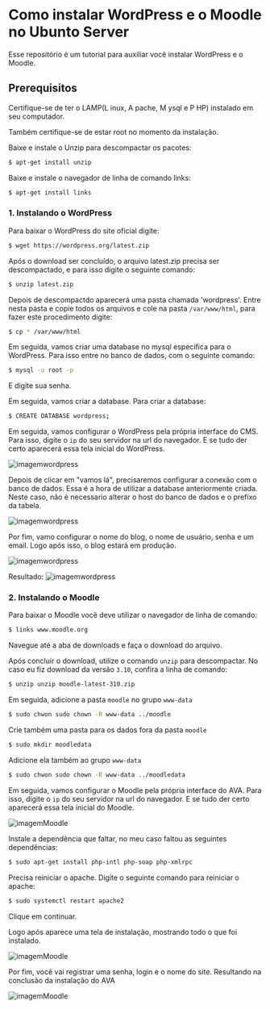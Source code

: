 # Como instalar WordPress e o Moodle no Ubunto Server

Esse repositório é um tutorial para auxiliar você instalar WordPress e o Moodle.

## Prerequisitos

Certifique-se de ter o LAMP(L inux, A pache, M ysql e P HP) instalado em seu computador.

Também certifique-se de estar root no momento da instalação.


Baixe e instale o Unzip para descompactar os pacotes:

```bash
$ apt-get install unzip
```

Baixe e instale o navegador de linha de comando links:

```bash
$ apt-get install links
```

### 1. Instalando o WordPress

Para baixar o WordPress do site oficial digite:

```bash
$ wget https://wordpress.org/latest.zip
```

Após o download ser concluído, o arquivo latest.zip precisa ser descompactado, e para isso digite o seguinte comando:

```bash
$ unzip latest.zip
```

Depois de descompactdo aparecerá uma pasta chamada 'wordpress'. Entre nesta pasta e copie todos os arquivos e cole na pasta `/var/www/html`, para fazer este procedimento digite: 

```bash
$ cp * /var/www/html
```

Em seguida, vamos criar uma database no mysql específica para o WordPress. Para isso entre no banco de dados, com o seguinte comando:

```bash
$ mysql -u root -p
```
E digite sua senha.

Em seguida, vamos criar a database. Para criar a database:

```bash
$ CREATE DATABASE wordpress;
```

Em seguida, vamos configurar o WordPress pela própria interface do CMS. Para isso, digite o `ip` do seu servidor na url do navegador. E se tudo der certo aparecerá essa tela inicial do WordPress.

![imagemwordpress](img/wp-1.jpeg)

Depois de clicar em "vamos lá", precisaremos configurar a conexão com o banco de dados. Essa é a hora de utilizar a database anteriormente criada. Neste caso, não é necessario alterar o host do banco de dados e o prefixo da tabela.

![imagemwordpress](img/wp-2.jpeg)

Por fim, vamo configurar o nome do blog, o nome de usuário, senha e um email. Logo após isso, o blog estará em produção.

![imagemwordpress](img/wp-3.jpeg)

Resultado:
![imagemwordpress](img/wp-4.jpeg)

### 2. Instalando o Moodle

Para baixar o Moodle você deve utilizar o navegador de linha de comando:

```bash
$ links www.moodle.org
```
Navegue até a aba de downloads e faça o download do arquivo.

Após concluir o download, utilize o comando `unzip` para descompactar. No caso eu fiz download da versão `3.10`, confira a linha de comando:

```bash
$ unzip unzip moodle-latest-310.zip
```

Em seguida, adicione a pasta `moodle` no grupo `www-data`

```bash
$ sudo chwon sudo chown -R www-data ../moodle
```

Crie também uma pasta para os dados fora da pasta `moodle`

```bash
$ sudo mkdir moodledata
```
Adicione ela também ao grupo `www-data`

```bash
$ sudo chwon sudo chown -R www-data ../moodledata
```

Em seguida, vamos configurar o Moodle pela própria interface do AVA. Para isso, digite o `ip` do seu servidor na url do navegador. E se tudo der certo aparecerá essa tela inicial do Moodle.

![imagemMoodle](img/moodle-1.jpeg)

Instale a dependência que faltar, no meu caso faltou as seguintes dependências:

```bash
$ sudo apt-get install php-intl php-soap php-xmlrpc
```

Precisa reiniciar o apache. Digite o seguinte comando para reiniciar o apache:
```bash
$ sudo systemctl restart apache2
```
Clique em continuar.

Logo após aparece uma tela de instalação, mostrando todo o que foi instalado.

![imagemMoodle](img/moodle-2.jpeg)

Por fim, você vai registrar uma senha, login e o nome do site. Resultando na conclusão da instalação do AVA

![imagemMoodle](img/moodle-3.jpeg)
